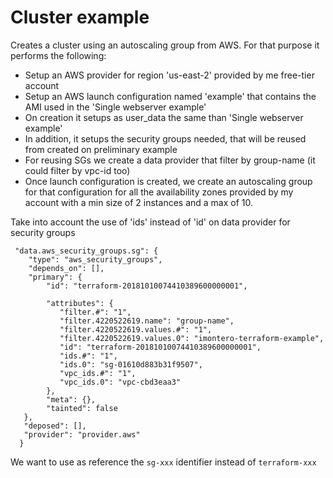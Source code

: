 # Cluster example

Creates a cluster using an autoscaling group from AWS. For that purpose it performs the following:

- Setup an AWS provider for region 'us-east-2' provided by me free-tier account
- Setup an AWS launch configuration named 'example' that contains the AMI used in the 'Single webserver example'
- On creation it setups as user_data the same than 'Single webserver example'
- In addition, it setups the security groups needed, that will be reused from created on preliminary example
- For reusing SGs we create a data provider that filter by group-name (it could filter by vpc-id too)
- Once launch configuration is created, we create an autoscaling group for that configuration for all the availability zones provided by my account with a min size of 2 instances and a max of 10. 

Take into account the use of 'ids' instead of 'id' on data provider for security groups

```
 "data.aws_security_groups.sg": {
    "type": "aws_security_groups",
    "depends_on": [],
    "primary": {
        "id": "terraform-20181010074410389600000001",

        "attributes": {
           "filter.#": "1",
           "filter.4220522619.name": "group-name",
           "filter.4220522619.values.#": "1",
           "filter.4220522619.values.0": "imontero-terraform-example",
           "id": "terraform-20181010074410389600000001",
           "ids.#": "1",
           "ids.0": "sg-01610d883b31f9507",
           "vpc_ids.#": "1",
           "vpc_ids.0": "vpc-cbd3eaa3"
        },
        "meta": {},
        "tainted": false
   },
   "deposed": [],
   "provider": "provider.aws"
  }
```

We want to use as reference the `sg-xxx` identifier instead of `terraform-xxx` 

